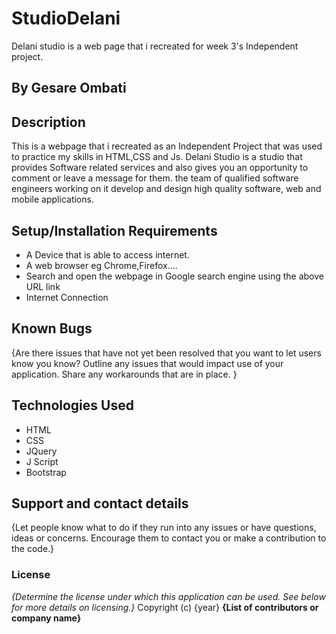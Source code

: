 # StudioDelani
Delani studio is a web page that i recreated for week 3's Independent project.
## By **Gesare Ombati**
## Description
This is a webpage that i recreated as an Independent Project that was used to practice my skills in HTML,CSS and Js.
Delani Studio is a studio that provides Software related services and also gives you an opportunity to comment or leave a message for them. the  team of qualified software engineers working on it develop and design high quality software, web and mobile applications. 
## Setup/Installation Requirements
* A Device that is able to access internet.
* A web browser eg Chrome,Firefox....
* Search and open the webpage in Google search engine using the above URL link
* Internet Connection 
## Known Bugs
{Are there issues that have not yet been resolved that you want to let users know you know? Outline any issues that would impact use of your application. Share any workarounds that are in place. }
## Technologies Used
* HTML
* CSS
* JQuery
* J Script
* Bootstrap
## Support and contact details
{Let people know what to do if they run into any issues or have questions, ideas or concerns.  Encourage them to contact you or make a contribution to the code.}
### License
*{Determine the license under which this application can be used.  See below for more details on licensing.}*
Copyright (c) {year} **{List of contributors or company name}**
